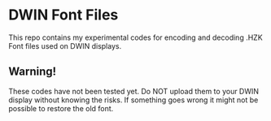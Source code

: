 # DWIN Font Files
This repo contains my experimental codes for encoding and decoding .HZK Font files used on DWIN displays.
## Warning!
These codes have not been tested yet. Do NOT upload them to your DWIN display without knowing the risks. If something goes wrong it might not be possible to restore the old font.
